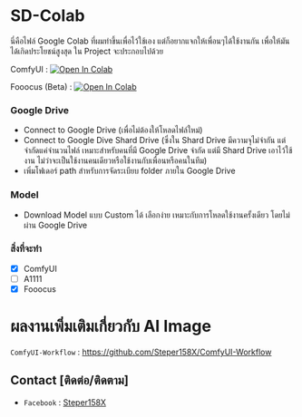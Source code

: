 # SD-Colab
นี่คือไฟล์ Google Colab ที่ผมทำขึ้นเพื่อไว้ใช้เอง แต่ก็อยากแจกให้เพื่อนๆได้ใช้งานกัน เพื่อให้มันได้เกิดประโยชน์สูงสุด
ใน Project จะประกอบไปด้วย

ComfyUI : [![Open In Colab](https://colab.research.google.com/assets/colab-badge.svg)](https://colab.research.google.com/github/Steper158X/SD-Colab/blob/main/%5Bsteper158x%5Dcomfyui.ipynb)

Fooocus (Beta) : [![Open In Colab](https://colab.research.google.com/assets/colab-badge.svg)](https://colab.research.google.com/github/Steper158X/SD-Colab/blob/main/%5Bsteper158x%5DFooocus.ipynb)


### Google Drive
 
- Connect to Google Drive (เพื่อไม่ต้องให้โหลดไฟล์ใหม่)
- Connect to Google Dive Shard Drive (ซึ่งใน Shard Drive มีความจุไม่จำกัน แต่จำกัดแค่จำนวนไฟล์ เหมาะสำหรับคนที่มี Google Drive จำกัด แต่มี Shard Drive เอาไว้ใช้งาน ไม่ว่าจะเป็นใช้งานคนเดียวหรือใช้งานกับเพื่อนหรือคนในทีม)
- เพิ่มโฟเดอร์ path สำหรับการจัดระเบียบ folder ภายใน Google Drive

### Model
-  Download Model แบบ Custom ได้ เลือกง่าย เหมาะกับการโหลดใช้งานครั้งเดียว โดยไม่ผ่าน Google Drive

### สิ่งที่จะทำ
- [x] ComfyUI
- [ ] A1111
- [x] Fooocus

# ผลงานเพิ่มเติมเกี่ยวกับ AI Image
`ComfyUI-Workflow` : <https://github.com/Steper158X/ComfyUI-Workflow>

## Contact [ติดต่อ/ติดตาม]

- `Facebook` : [Steper158X](https://www.facebook.com/steper158x)
